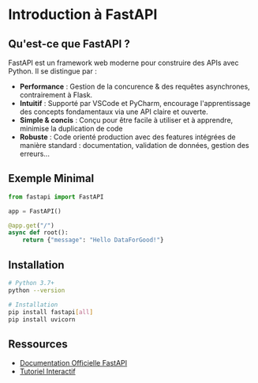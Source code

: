 # Introduction à FastAPI

## Qu'est-ce que FastAPI ?

FastAPI est un framework web moderne pour construire des APIs avec Python. Il se distingue par :

- **Performance** : Gestion de la concurence & des requêtes asynchrones, contrairement à Flask.
- **Intuitif** : Supporté par VSCode et PyCharm, encourage l'apprentissage des concepts fondamentaux via une API claire et ouverte.
- **Simple & concis** : Conçu pour être facile à utiliser et à apprendre, minimise la duplication de code
- **Robuste** : Code orienté production avec des features intégrées de manière standard : documentation, validation de données, gestion des erreurs...

## Exemple Minimal

```python
from fastapi import FastAPI

app = FastAPI()

@app.get("/")
async def root():
    return {"message": "Hello DataForGood!"}
```

## Installation

```bash
# Python 3.7+
python --version

# Installation
pip install fastapi[all]
pip install uvicorn
```

## Ressources

- [Documentation Officielle FastAPI](https://fastapi.tiangolo.com/)
- [Tutoriel Interactif](./exemples/tutorial/)
